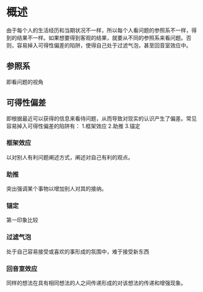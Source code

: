 # 概述
由于每个人的生活经历和当期状况不一样，所以每个人看问题的参照系不一样，得到的结果不一样。如果想要得到客观的结果，就要从不同的参照系来看问题。否则，容易掉入可得性偏差的陷阱，使得自己处于过滤气泡，甚至回音室效应中。

## 参照系
即看问题的视角

## 可得性偏差
即根据最近可以获得的信息来看待问题，从而导致对现实的认识产生了偏差。常见容易掉入可得性偏差的陷阱有：
1.框架效应
2.助推
3.锚定

### 框架效应
以对别人有利问题阐述方式，阐述对自己有利的观点。

### 助推
突出强调某个事物以增加别人对其的接纳。

### 锚定
第一印象比较

### 过滤气泡
处于自己容易接受或喜欢的事形成的氛围中，难于接受新东西

### 回音室效应
同样的想法在具有相同想法的人之间传递形成的对该想法的传递和增强现象。
